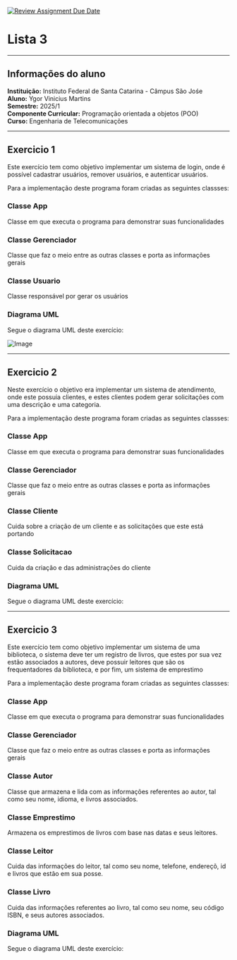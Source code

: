 [![Review Assignment Due Date](https://classroom.github.com/assets/deadline-readme-button-22041afd0340ce965d47ae6ef1cefeee28c7c493a6346c4f15d667ab976d596c.svg)](https://classroom.github.com/a/DaO0-MBc)

# Lista 3

---

## Informações do aluno
**Instituição:** Instituto Federal de Santa Catarina - Câmpus São Jośe  
**Aluno:** Ygor Vinicius Martins                                        
**Semestre:** 2025/1    
**Componente Curricular:** Programação orientada a objetos (POO)        
**Curso:** Engenharia de Telecomunicações

---

## Exercicio 1

Este exercício tem como objetivo implementar um sistema de login, onde é possível
cadastrar usuários, remover usuários, e autenticar usuários.  

Para a implementação deste programa foram criadas as seguintes classses:  

### Classe App  

Classe em que executa o programa para demonstrar suas funcionalidades  

### Classe Gerenciador  

Classe que faz o meio entre as outras classes e porta as informações gerais

### Classe Usuario  

Classe responsável por gerar os usuários  

### Diagrama UML  

Segue o diagrama UML deste exercício: 

![Image](https://github.com/user-attachments/assets/5b6ec862-23ce-4ab2-b678-3433259fe63d)

---

## Exercicio 2  

Neste exercício o objetivo era implementar um sistema de atendimento, onde este possuia clientes,
 e estes clientes podem gerar solicitações com uma descrição e uma categoria.  

Para a implementação deste programa foram criadas as seguintes classses:  

### Classe App

Classe em que executa o programa para demonstrar suas funcionalidades  

### Classe Gerenciador

Classe que faz o meio entre as outras classes e porta as informações gerais

### Classe Cliente

Cuida sobre a criação de um cliente e as solicitações que este está portando

### Classe Solicitacao

Cuida da criação e das administrações do cliente

### Diagrama UML

Segue o diagrama UML deste exercício: 

---

## Exercicio 3

Este exercício tem como objetivo implementar um sistema de uma biblioteca,
o sistema deve ter um registro de livros, que estes por sua vez estão associados a autores,
deve possuir leitores que são os frequentadores da biblioteca, e por fim, um sistema de emprestimo

Para a implementação deste programa foram criadas as seguintes classses:

### Classe App

Classe em que executa o programa para demonstrar suas funcionalidades

### Classe Gerenciador

Classe que faz o meio entre as outras classes e porta as informações gerais

### Classe Autor

Classe que armazena e lida com as informações referentes ao autor, tal como seu nome, idioma, 
e livros associados.  

### Classe Emprestimo

Armazena os emprestimos de livros com base nas datas e seus leitores.  

### Classe Leitor

Cuida das informações do leitor, tal como seu nome, telefone, endereçõ, id e livros que estão 
em sua posse.

### Classe Livro

Cuida das informações referentes ao livro, tal como seu nome, seu código ISBN, e seus autores associados.

### Diagrama UML

Segue o diagrama UML deste exercício:

